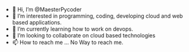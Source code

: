 - 👋 Hi, I’m @MaesterPycoder
- 👀 I’m interested in programming, coding, developing cloud and web based applications.
- 🌱 I’m currently learning how to work on devops.
- 💞️ I’m looking to collaborate on cloud based technologies
- 📫 How to reach me ... No Way to reach me.
<!---
MaesterPycoder/MaesterPycoder is a ✨ special ✨ repository because its `README.md` (this file) appears on your GitHub profile.
You can click the Preview link to take a look at your changes.
--->




